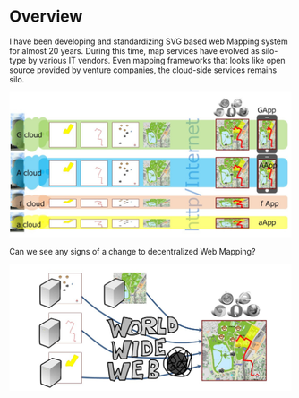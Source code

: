 # Overview
I have been developing and standardizing SVG based web Mapping system for almost 20 years.
During this time, map services have evolved as silo-type by various IT vendors. Even mapping frameworks that looks like open source provided by venture companies, the cloud-side services remains silo.

![siloMappingServices](imgs/siloMap.jpg)

Can we see any signs of a change to decentralized Web Mapping?

![](imgs/decentralizedWebMapping.jpg)
